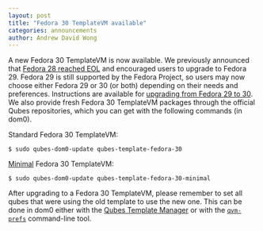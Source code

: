 ```yaml
---
layout: post
title: "Fedora 30 TemplateVM available"
categories: announcements
author: Andrew David Wong
---
```


A new Fedora 30 TemplateVM is now available.  We
previously announced that [Fedora 28 reached EOL] and encouraged users
to upgrade to Fedora 29. Fedora 29 is still supported by the Fedora
Project, so users may now choose either Fedora 29 or 30 (or both)
depending on their needs and preferences.  Instructions are available
for [upgrading from Fedora 29 to 30].  We also provide fresh Fedora 30
TemplateVM packages through the official Qubes repositories, which you
can get with the following commands (in dom0).

Standard Fedora 30 TemplateVM:

    $ sudo qubes-dom0-update qubes-template-fedora-30

[Minimal] Fedora 30 TemplateVM:

    $ sudo qubes-dom0-update qubes-template-fedora-30-minimal

After upgrading to a Fedora 30 TemplateVM, please remember to set all
qubes that were using the old template to use the new one. This can be
done in dom0 either with the [Qubes Template Manager] or with the
[`qvm-prefs`] command-line tool.


[Fedora 28 reached EOL]: /news/2019/05/29/fedora-28-eol/
[upgrading from Fedora 29 to 30]: /doc/template/fedora/upgrade-29-to-30/
[Minimal]: /doc/templates/fedora-minimal/
[Qubes Template Manager]: /doc/templates/
[`qvm-prefs`]: https://dev.qubes-os.org/projects/core-admin-client/en/latest/manpages/qvm-prefs.html
